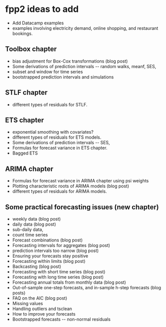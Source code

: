 # fpp2 ideas to add

 * Add Datacamp examples
 * examples involving electricity demand, online shopping, and restaurant bookings.

## Toolbox chapter
 * bias adjustment for Box-Cox transformations (blog post)
 * Some derivations of prediction intervals -- random walks, meanf, SES,
 * subset and window for time series
 * bootstrapped prediction intervals and simulations

## STLF chapter
 * different types of residuals for STLF.

## ETS chapter
 * exponential smoothing with covariates?
 * different types of residuals for ETS models.
 * Some derivations of prediction intervals -- SES,
 * Formulas for forecast variance in ETS chapter.
 * Bagged ETS

## ARIMA chapter
 * Formulas for forecast variance in ARIMA chapter using psi weights
 * Plotting characteristic roots of ARIMA models (blog post)
 * different types of residuals for ARIMA models.

## Some practical forecasting issues (new chapter)
 * weekly data (blog post)
 * daily data (blog post)
 * sub-daily data,
 * count time series
 * Forecast combinations (blog post)
 * Forecasting intervals for aggregates (blog post)
 * prediction intervals too narrow (blog post)
 * Ensuring your forecasts stay positive
 * Forecasting within limits (blog post)
 * Backcasting (blog post)
 * Forecasting with short time series (blog post)
 * Forecasting with long time series (blog post)
 * Forecasting annual totals from monthly data (blog post)
 * Out-of-sample one-step forecasts, and in-sample h-step forecasts (blog posts)
 * FAQ on the AIC (blog post)
 * Missing values
 * Handling outliers and tsclean
 * How to improve your forecasts
 * Bootstrapped forecasts -- non-normal residuals
